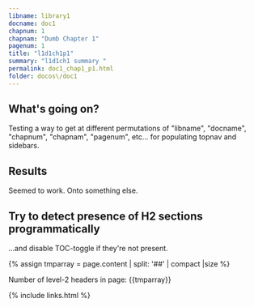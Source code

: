 ```yaml
---
libname: library1
docname: doc1
chapnum: 1
chapnam: "Dumb Chapter 1"
pagenum: 1
title: "l1d1ch1p1"
summary: "l1d1ch1 summary "
permalink: doc1_chap1_p1.html
folder: docos\/doc1
---
```


## What's going on?

Testing a way to get at different permutations of "libname", "docname", "chapnum", "chapnam", "pagenum", etc... for populating topnav and sidebars.

## Results

Seemed to work.  Onto something else.


## Try to detect presence of H2 sections programmatically 
...and disable TOC-toggle if they're not present.

{% assign tmparray = page.content | split: '##' | compact |size %}
<p> Number of level-2 headers in page: {{tmparray}} </p>
<!--<p>Loop through page.content </p>
{% for chunk in page.content %}
<p>Array index = {{forloop.index0}}<p>
<p>{{chunk}}</p>
<p>{{page.content[forloopindex0]}}</p>
{% endfor %}
<p>_________________</p>
-->

{% include links.html %}
